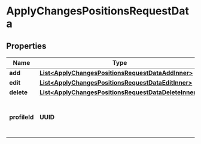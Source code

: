 

# ApplyChangesPositionsRequestData


## Properties

| Name | Type | Description | Notes |
|------------ | ------------- | ------------- | -------------|
|**add** | [**List&lt;ApplyChangesPositionsRequestDataAddInner&gt;**](ApplyChangesPositionsRequestDataAddInner.md) |  |  [optional] |
|**edit** | [**List&lt;ApplyChangesPositionsRequestDataEditInner&gt;**](ApplyChangesPositionsRequestDataEditInner.md) |  |  [optional] |
|**delete** | [**List&lt;ApplyChangesPositionsRequestDataDeleteInner&gt;**](ApplyChangesPositionsRequestDataDeleteInner.md) |  |  [optional] |
|**profileId** | **UUID** | Id of the profile to which the positions belong. |  |



